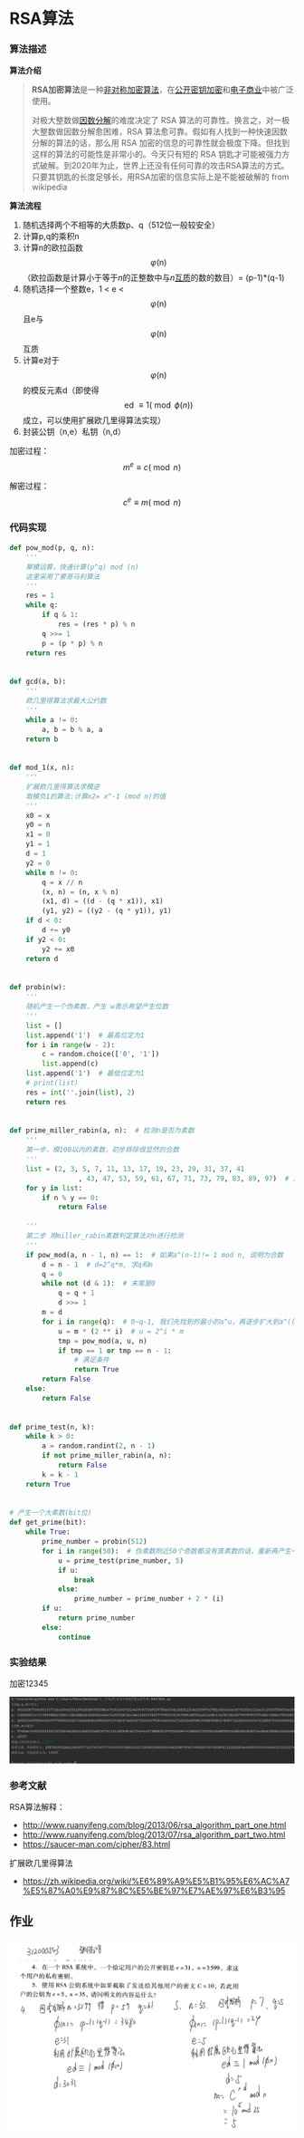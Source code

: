 # RSA算法

### 算法描述

**算法介绍**

> **RSA加密算法**是一种[非对称加密算法](https://zh.wikipedia.org/wiki/非对称加密演算法)，在[公开密钥加密](https://zh.wikipedia.org/wiki/公开密钥加密)和[电子商业](https://zh.wikipedia.org/wiki/电子商业)中被广泛使用。
>
> 对极大整数做[因数分解](https://zh.wikipedia.org/wiki/因数分解)的难度决定了 RSA 算法的可靠性。换言之，对一极大整数做因数分解愈困难，RSA 算法愈可靠。假如有人找到一种快速因数分解的算法的话，那么用 RSA 加密的信息的可靠性就会极度下降。但找到这样的算法的可能性是非常小的。今天只有短的 RSA 钥匙才可能被强力方式破解。到2020年为止，世界上还没有任何可靠的攻击RSA算法的方式。只要其钥匙的长度足够长，用RSA加密的信息实际上是不能被破解的 from wikipedia

**算法流程**

1. 随机选择两个不相等的大质数p、q（512位一般较安全）
2. 计算p,q的乘积n
3. 计算n的欧拉函数$$\varphi(\mathrm{n})$$（欧拉函数是计算小于等于*n*的正整数中与*n*[互质](https://zh.wikipedia.org/wiki/互質)的数的数目）= (p-1)*(q-1)
4. 随机选择一个整数e，1 < e < $$\varphi(\mathrm{n})$$且e与$$\varphi(\mathrm{n})$$互质
5. 计算e对于$$\varphi(\mathrm{n})$$的模反元素d（即使得$$\text { ed } \equiv 1(\bmod \phi(n))$$成立，可以使用扩展欧几里得算法实现）
6. 封装公钥（n,e）私钥（n,d）

加密过程：
$$
m^{e} \equiv c(\bmod n)
$$


解密过程：
$$
c^{e} \equiv m(\bmod n)
$$


### 代码实现

```python
def pow_mod(p, q, n):
    '''
    幂模运算，快速计算(p^q) mod (n)
    这里采用了蒙哥马利算法
    '''
    res = 1
    while q:
        if q & 1:
            res = (res * p) % n
        q >>= 1
        p = (p * p) % n
    return res


def gcd(a, b):
    '''
    欧几里得算法求最大公约数
    '''
    while a != 0:
        a, b = b % a, a
    return b


def mod_1(x, n):
    '''
    扩展欧几里得算法求模逆
    取模负1的算法:计算x2= x^-1 (mod n)的值
    '''
    x0 = x
    y0 = n
    x1 = 0
    y1 = 1
    d = 1
    y2 = 0
    while n != 0:
        q = x // n
        (x, n) = (n, x % n)
        (x1, d) = ((d - (q * x1)), x1)
        (y1, y2) = ((y2 - (q * y1)), y1)
    if d < 0:
        d += y0
    if y2 < 0:
        y2 += x0
    return d


def probin(w):
    '''
    随机产生一个伪素数，产生 w表示希望产生位数
    '''
    list = []
    list.append('1')  # 最高位定为1
    for i in range(w - 2):
        c = random.choice(['0', '1'])
        list.append(c)
    list.append('1')  # 最低位定为1
    # print(list)
    res = int(''.join(list), 2)
    return res


def prime_miller_rabin(a, n):  # 检测n是否为素数
    '''
    第一步，模100以内的素数，初步排除很显然的合数
    '''
    list = (2, 3, 5, 7, 11, 13, 17, 19, 23, 29, 31, 37, 41
                 , 43, 47, 53, 59, 61, 67, 71, 73, 79, 83, 89, 97)  # 100以内的素数，初步排除很显然的合数
    for y in list:
        if n % y == 0:
            return False

    '''
    第二步 用miller_rabin素数判定算法对n进行检测
    '''
    if pow_mod(a, n - 1, n) == 1:  # 如果a^(n-1)!= 1 mod n, 说明为合数
        d = n - 1  # d=2^q*m, 求q和m
        q = 0
        while not (d & 1):  # 末尾是0
            q = q + 1
            d >>= 1
        m = d
        for i in range(q):  # 0~q-1, 我们先找到的最小的a^u，再逐步扩大到a^((n-1)/2)
            u = m * (2 ** i)  # u = 2^i * m
            tmp = pow_mod(a, u, n)
            if tmp == 1 or tmp == n - 1:
                # 满足条件
                return True
        return False
    else:
        return False


def prime_test(n, k):
    while k > 0:
        a = random.randint(2, n - 1)
        if not prime_miller_rabin(a, n):
            return False
        k = k - 1
    return True


# 产生一个大素数(bit位)
def get_prime(bit):
    while True:
        prime_number = probin(512)
        for i in range(50):  # 伪素数附近50个奇数都没有真素数的话，重新再产生一个伪素数
            u = prime_test(prime_number, 5)
            if u:
                break
            else:
                prime_number = prime_number + 2 * (i)
        if u:
            return prime_number
        else:
            continue

```



### 实验结果

加密12345

![image-20221026141138792](img/image-20221026141138792.png)

### 参考文献

RSA算法解释：

- http://www.ruanyifeng.com/blog/2013/06/rsa_algorithm_part_one.html
- http://www.ruanyifeng.com/blog/2013/07/rsa_algorithm_part_two.html
- https://saucer-man.com/cipher/83.html

扩展欧几里得算法

- https://zh.wikipedia.org/wiki/%E6%89%A9%E5%B1%95%E6%AC%A7%E5%87%A0%E9%87%8C%E5%BE%97%E7%AE%97%E6%B3%95

## 作业

![RSA](img/RSA.jpg)
